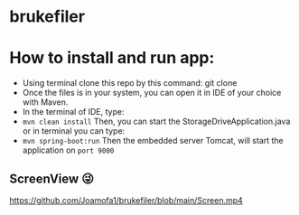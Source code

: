 # brukefiler
 
# How to install and run app:

- Using terminal clone this repo by this command:
git clone
- Once the files is in your system, you can open it in IDE of your choice with Maven.
- In the terminal of IDE, type:
- ```mvn clean install```
Then, you can start the StorageDriveApplication.java or in terminal you can type:
- ```mvn spring-boot:run```
Then the embedded server Tomcat, will start the application on ```port 9000```

## ScreenView 😜
https://github.com/Joamofa1/brukefiler/blob/main/Screen.mp4

